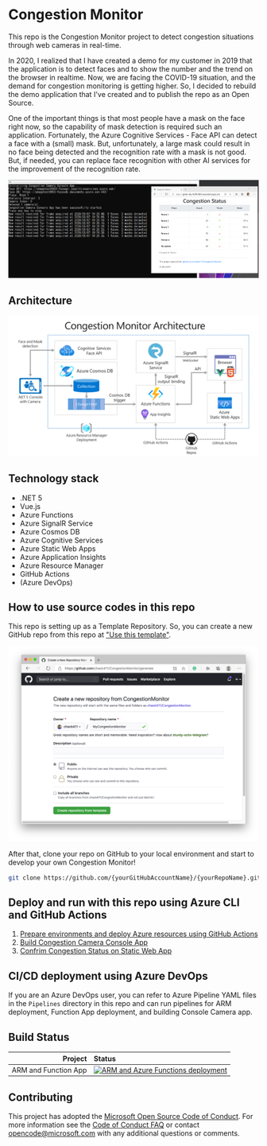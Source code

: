 # Congestion Monitor

This repo is the Congestion Monitor project to detect congestion situations through web cameras in real-time.

In 2020, I realized that I have created a demo for my customer in 2019 that the application is to detect faces and to show the number and the trend on the browser in realtime. Now, we are facing the COVID-19 situation, and the demand for congestion monitoring is getting higher. So, I decided to rebuild the demo application that I've created and to publish the repo as an Open Source.

One of the important things is that most people have a mask on the face right now, so the capability of mask detection is required such an application. Fortunately, the Azure Cognitive Services - Face API can detect a face with a (small) mask. But, unfortunately, a large mask could result in no face being detected and the recognition rate with a mask is not good. But, if needed, you can replace face recognition with other AI services for the improvement of the recognition rate.

![Congestion Monitor Demo](Documentation/Images/cm_appsdemo.png)

## Architecture

![Congestion Monitor](Documentation/Images/cm_architecture.png)

## Technology stack

* .NET 5
* Vue.js
* Azure Functions
* Azure SignalR Service
* Azure Cosmos DB
* Azure Cognitive Services
* Azure Static Web Apps
* Azure Application Insights
* Azure Resource Manager
* GitHub Actions
* (Azure DevOps)

## How to use source codes in this repo

This repo is setting up as a Template Repository. So, you can create a new GitHub repo from this repo at ["Use this template"](https://github.com/chack411/CongestionMonitor/generate).

![Use this Template](Documentation/Images/cm_gh_templateproject.png)

After that, clone your repo on GitHub to your local environment and start to develop your own Congestion Monitor!

```sh
git clone https://github.com/{yourGitHubAccountName}/{yourRepoName}.git
```

## Deploy and run with this repo using Azure CLI and GitHub Actions

1. [Prepare environments and deploy Azure resources using GitHub Actions](Documentation/deploy-arm-and-function-app.md)
1. [Build Congestion Camera Console App](Documentation/build-camera-console-app.md)
1. [Confrim Congestion Status on Static Web App](Documentation/comfirm-static-web-app.md)

## CI/CD deployment using Azure DevOps

If you are an Azure DevOps user, you can refer to Azure Pipeline YAML files in the `Pipelines` directory in this repo and can run pipelines for ARM deployment, Function App deployment, and building Console Camera app.

## Build Status

|Project|Status|
|---:|:---|
|ARM and Function App|[![ARM and Azure Functions deployment](https://github.com/chack411/CongestionMonitor/actions/workflows/arm-and-func-deploy.yml/badge.svg)](https://github.com/chack411/CongestionMonitor/actions/workflows/arm-and-func-deploy.yml)|

## Contributing

This project has adopted the [Microsoft Open Source Code of Conduct](https://opensource.microsoft.com/codeofconduct/). For more information see the [Code of Conduct FAQ](https://opensource.microsoft.com/codeofconduct/faq/) or contact [opencode@microsoft.com](mailto:opencode@microsoft.com) with any additional questions or comments.
